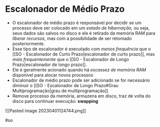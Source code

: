 
# Escalonador de Médio Prazo

- O escalonador de médio prazo é responsável por decidir se um processo deve ser colocado em um *estado de hibernação,* ou seja, seus dados são salvos no disco e ele é retirado da memória RAM para *liberar recursos*, mas com a possibilidade de ser retomado posteriormente. 
- Esse tipo de escalonador é executado com *menos frequência* que o [[SO - Escalonador de Curto Prazo|escalonador de curto prazo]], mas *mais frequentemente* que o [[SO - Escalonador de Longo Prazo|escalonador de longo prazo]]. 
- Ele é geralmente acionado quando há *escassez de memória RAM* disponível para alocar novos processos
- Escalonador de médio prazo pode ser adicionado se for necessário diminuir o [[SO - Escalonador de Longo Prazo#Grau Multiprogramação|grau de multiprogramação]]
- Remove processo da memória, armazena em disco, traz de volta do disco para continuar execução: **swapping**

![[Pasted image 20230401124744.png]]

#so

